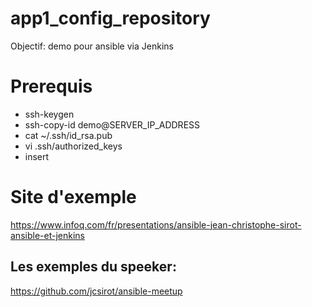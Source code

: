 # app1_config_repository
Objectif:
  demo pour ansible via Jenkins

# Prerequis
* ssh-keygen
* ssh-copy-id demo@SERVER_IP_ADDRESS
* cat ~/.ssh/id_rsa.pub
* vi .ssh/authorized_keys
* insert

# Site d'exemple

 https://www.infoq.com/fr/presentations/ansible-jean-christophe-sirot-ansible-et-jenkins

## Les exemples du speeker:
https://github.com/jcsirot/ansible-meetup
